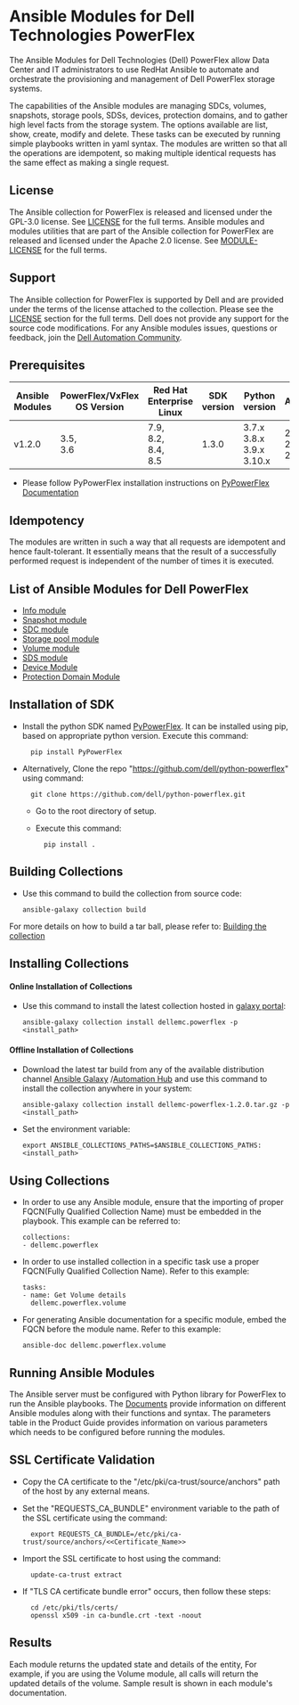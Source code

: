 # Ansible Modules for Dell Technologies PowerFlex

The Ansible Modules for Dell Technologies (Dell) PowerFlex allow Data Center and IT administrators to use RedHat Ansible to automate and orchestrate the provisioning and management of Dell PowerFlex storage systems.

The capabilities of the Ansible modules are managing SDCs, volumes, snapshots, storage pools, SDSs, devices, protection domains, and to gather high level facts from the storage system. The options available are list, show, create, modify and delete. These tasks can be executed by running simple playbooks written in yaml syntax. The modules are written so that all the operations are idempotent, so making multiple identical requests has the same effect as making a single request.

## License
The Ansible collection for PowerFlex is released and licensed under the GPL-3.0 license. See [LICENSE](https://github.com/dell/ansible-powerflex/blob/1.2.0/LICENSE) for the full terms. Ansible modules and modules utilities that are part of the Ansible collection for PowerFlex are released and licensed under the Apache 2.0 license. See [MODULE-LICENSE](https://github.com/dell/ansible-powerflex/blob/1.2.0/MODULE-LICENSE) for the full terms.

## Support
The Ansible collection for PowerFlex is supported by Dell and are provided under the terms of the license attached to the collection. Please see the [LICENSE](#license) section for the full terms. Dell does not provide any support for the source code modifications. For any Ansible modules issues, questions or feedback, join the [Dell Automation Community](https://www.dell.com/community/Automation/bd-p/Automation).


## Prerequisites

| **Ansible Modules** | **PowerFlex/VxFlex OS Version** | **Red Hat Enterprise Linux**| **SDK version**| **Python version** | **Ansible** |
|---------------------|-----------------------|------------------------------|--------------------|--------------------|-------------|
| v1.2.0 | 3.5, <br> 3.6 |7.9, <br>8.2, <br>8.4, <br>8.5 | 1.3.0 | 3.7.x <br> 3.8.x <br> 3.9.x <br> 3.10.x | 2.10 <br> 2.11 <br> 2.12 |

  * Please follow PyPowerFlex installation instructions on [PyPowerFlex Documentation](https://github.com/dell/python-powerflex)
  
## Idempotency
The modules are written in such a way that all requests are idempotent and hence fault-tolerant. It essentially means that the result of a successfully performed request is independent of the number of times it is executed.

## List of Ansible Modules for Dell PowerFlex
  * [Info module](https://github.com/dell/ansible-powerflex/blob/1.2.0/docs/Product%20Guide.md#info-module)
  * [Snapshot module](https://github.com/dell/ansible-powerflex/blob/1.2.0/docs/Product%20Guide.md#snapshot-module)
  * [SDC module](https://github.com/dell/ansible-powerflex/blob/1.2.0/docs/Product%20Guide.md#sdc-module)
  * [Storage pool module](https://github.com/dell/ansible-powerflex/blob/1.2.0/docs/Product%20Guide.md#storage-pool-module)
  * [Volume module](https://github.com/dell/ansible-powerflex/blob/1.2.0/docs/Product%20Guide.md#volume-module)
  * [SDS module](https://github.com/dell/ansible-powerflex/blob/1.2.0/docs/Product%20Guide.md#sds-module)
  * [Device Module](https://github.com/dell/ansible-powerflex/blob/1.2.0/docs/Product%20Guide.md#device-module)
  * [Protection Domain Module](https://github.com/dell/ansible-powerflex/blob/1.2.0/docs/Product%20Guide.md#protection-domain-module)

## Installation of SDK
* Install the python SDK named [PyPowerFlex](https://pypi.org/project/PyPowerFlex/). It can be installed using pip, based on appropriate python version. Execute this command:

        pip install PyPowerFlex
* Alternatively, Clone the repo "https://github.com/dell/python-powerflex"
   using command:
   
        git clone https://github.com/dell/python-powerflex.git
    * Go to the root directory of setup.
    * Execute this command:
      
            pip install .
## Building Collections
  * Use this command to build the collection from source code:

        ansible-galaxy collection build

   For more details on how to build a tar ball, please refer to: [Building the collection](https://docs.ansible.com/ansible/latest/dev_guide/developing_collections_distributing.html#building-your-collection-tarball)

## Installing Collections

#### Online Installation of Collections
  * Use this command to install the latest collection hosted in [galaxy portal](https://galaxy.ansible.com/dellemc/powerflex):

        ansible-galaxy collection install dellemc.powerflex -p <install_path>

#### Offline Installation of Collections

  * Download the latest tar build from any of the available distribution channel [Ansible Galaxy](https://galaxy.ansible.com/dellemc/powerflex) /[Automation Hub](https://console.redhat.com/ansible/automation-hub/repo/published/dellemc/powerflex) and use this command to install the collection anywhere in your system:
 
        ansible-galaxy collection install dellemc-powerflex-1.2.0.tar.gz -p <install_path>

  * Set the environment variable:
  
        export ANSIBLE_COLLECTIONS_PATHS=$ANSIBLE_COLLECTIONS_PATHS:<install_path>
 
## Using Collections

  * In order to use any Ansible module, ensure that the importing of proper FQCN(Fully Qualified Collection Name) must be embedded in the playbook.
   This example can be referred to:
 
        collections:
        - dellemc.powerflex

  * In order to use installed collection in a specific task use a proper FQCN(Fully Qualified Collection Name). Refer to this example:

        tasks:
        - name: Get Volume details
          dellemc.powerflex.volume
    
  * For generating Ansible documentation for a specific module, embed the FQCN  before the module name. Refer to this example:
        
        ansible-doc dellemc.powerflex.volume

## Running Ansible Modules
The Ansible server must be configured with Python library for PowerFlex to run the Ansible playbooks. The [Documents](https://github.com/dell/ansible-powerflex/blob/1.2.0/docs/) provide information on different Ansible modules along with their functions and syntax. The parameters table in the Product Guide provides information on various parameters which needs to be configured before running the modules.

## SSL Certificate Validation

* Copy the CA certificate to the "/etc/pki/ca-trust/source/anchors" path of the host by any external means.
* Set the "REQUESTS_CA_BUNDLE" environment variable to the path of the SSL certificate using the command:

        export REQUESTS_CA_BUNDLE=/etc/pki/ca-trust/source/anchors/<<Certificate_Name>>
* Import the SSL certificate to host using the command:

        update-ca-trust extract
* If "TLS CA certificate bundle error" occurs, then follow these steps:

        cd /etc/pki/tls/certs/
        openssl x509 -in ca-bundle.crt -text -noout    

## Results
Each module returns the updated state and details of the entity, For example, if you are using the Volume module, all calls will return the updated details of the volume. Sample result is shown in each module's documentation.
